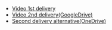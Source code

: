 - [Video 1st delivery](https://alumnosuady.sharepoint.com/:v:/s/HCI191/EdGDGAiApolEnPkmL4MXqlEBCDdAHE-wzDIBfzl0ua2KjA?e=sKIocz)
- [Video 2nd delivery(GoogleDrive)](https://drive.google.com/file/d/134XvNJVJ3dyrAz3tC9IhS4Vgcwe1WBxY/view?usp=share_link)
- [Second delivery alternative(OneDrive)](https://alumnosuady-my.sharepoint.com/:v:/g/personal/a17001639_alumnos_uady_mx/ET0N-zWXTYFHqLtLPr9CMgsBMrSMAB7Kq-Ez1Wix0iOMeA?e=vguIjI)
